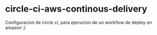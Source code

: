# circle-ci-aws-continous-delivery

Configuracion de circle ci, para ejecucion de un workflow de deploy en amazon ;)
